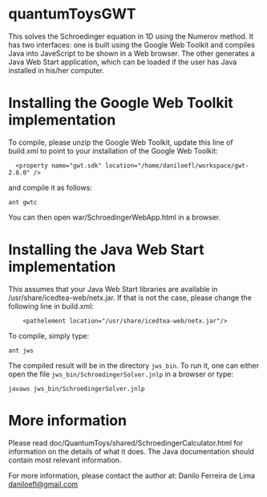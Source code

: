 # quantumToysGWT

This solves the Schroedinger equation in 1D using the Numerov method.
It has two interfaces: one is built using the Google Web Toolkit and compiles
Java into JaveScript to be shown in a Web browser. The other generates a Java
Web Start application, which can be loaded if the user has Java installed in his/her computer.

# Installing the Google Web Toolkit implementation

To compile, please unzip the Google Web Toolkit, update this line of build.xml to
point to your installation of the Google Web Toolkit:

```
  <property name="gwt.sdk" location="/home/daniloefl/workspace/gwt-2.8.0" />
```

and compile it as follows:

```
ant gwtc
```

You can then open war/SchroedingerWebApp.html in a browser.

# Installing the Java Web Start implementation

This assumes that your Java Web Start libraries are available in /usr/share/icedtea-web/netx.jar.
If that is not the case, please change the following line in build.xml:

```
    <pathelement location="/usr/share/icedtea-web/netx.jar"/>
```

To compile, simply type:

```
ant jws
```

The compiled result will be in the directory `jws_bin`. To run it, one can either open the file
`jws_bin/SchroedingerSolver.jnlp` in a browser or type:

```
javaws jws_bin/SchroedingerSolver.jnlp
```

# More information

Please read doc/QuantumToys/shared/SchroedingerCalculator.html for information
on the details of what it does. The Java documentation should contain most relevant information.

For more information, please contact the author at:
Danilo Ferreira de Lima <daniloefl@gmail.com>

